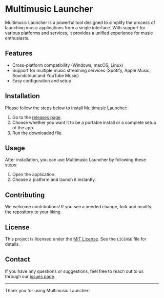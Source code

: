 # Multimusic Launcher

Multimusic Launcher is a powerful tool designed to simplify the process of launching music applications from a single interface. With support for various platforms and services, it provides a unified experience for music enthusiasts.

## Features

- Cross-platform compatibility (Windows, macOS, Linux)
- Support for multiple music streaming services (Spotify, Apple Music, Soundcloud and YouTube Music)
- Easy configuration and setup

## Installation

Please follow the steps below to install Multimusic Launcher:

1. Go to the [releases page](https://github.com/michadasis/multimusiclauncher/releases).
2. Choose whether you want it to be a portable install or a complete setup of the app.
3. Run the downloaded file.

## Usage

After installation, you can use Multimusic Launcher by following these steps:

1. Open the application.
2. Choose a platform and launch it instantly.

## Contributing

We welcome contributions! If you see a needed change, fork and modify the repository to your liking.

## License

This project is licensed under the [MIT License](https://github.com/michadasis/multimusiclauncher/blob/main/LICENSE). See the `LICENSE` file for details.

## Contact

If you have any questions or suggestions, feel free to reach out to us through our [issues page](https://github.com/michadasis/multimusiclauncher/issues).

---

Thank you for using Multimusic Launcher!
